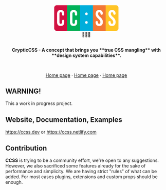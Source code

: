<div align="center">
    <div align="center"><img src="/web/static/img/logo.png" width="200" /></div>
    <div align="center">🔡🔁🎨</div>
    <br />
    <p align="center"><strong>CrypticCSS - A concept that brings you **true CSS mangling** with **design system capabilities**.</strong></p>
    <br />
    <p align="center"><a href="https://ccss.dev">Home page</a> · <a href="https://ccss.dev">Home page</a> · <a href="https://ccss.dev">Home page</a></p>
</div>

## WARNING!

This a work in progress project.

## Website, Documentation, Examples
https://ccss.dev or https://ccss.netlify.com

## Contribution

**CCSS** is trying to be a community effort, we're open to any suggestions.
However, we also sacrificed some features already for the sake of performance
and simplicity. We are having strict "rules" of what can be added. For most
cases plugins, extensions and custom props should be enough.
